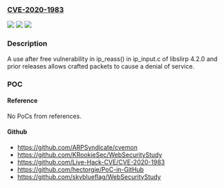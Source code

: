 ### [CVE-2020-1983](https://cve.mitre.org/cgi-bin/cvename.cgi?name=CVE-2020-1983)
![](https://img.shields.io/static/v1?label=Product&message=libslirp&color=blue)
![](https://img.shields.io/static/v1?label=Version&message=%3C%3D%204.2.0%20&color=brighgreen)
![](https://img.shields.io/static/v1?label=Vulnerability&message=CWE-416%20Use%20After%20Free&color=brighgreen)

### Description

A use after free vulnerability in ip_reass() in ip_input.c of libslirp 4.2.0 and prior releases allows crafted packets to cause a denial of service.

### POC

#### Reference
No PoCs from references.

#### Github
- https://github.com/ARPSyndicate/cvemon
- https://github.com/KRookieSec/WebSecurityStudy
- https://github.com/Live-Hack-CVE/CVE-2020-1983
- https://github.com/hectorgie/PoC-in-GitHub
- https://github.com/skyblueflag/WebSecurityStudy

